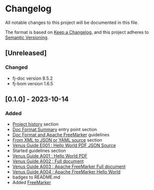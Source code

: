 # Changelog

All notable changes to this project will be documented in this file.

The format is based on [Keep a Changelog](https://keepachangelog.com/en/1.1.0/),
and this project adheres to [Semantic Versioning](https://semver.org/spec/v2.0.0.html).

## [Unreleased]

### Changed

- fj-doc version 8.5.2
- fj-bom version 1.6.5

## [0.1.0] - 2023-10-14

### Added

- [Project history](src/docs/common/history.md) section
- [Doc Format Summary](src/docs/common/doc_format_summary.md) entry point section
- [Doc Format and Apache FreeMarker](src/docs/common/doc_format_freemarker.md) guidelines
- [From XML to JSON or YAML source](src/docs/common/doc_from_xml_to_json_or_yaml.md) section
- [Venus Guide E001 : Hello World PDF JSON Source](fj-doc-guides-E001-hello-world-pdf-json-source/README.md)
- Started guidelines section
- [Venus Guide A001 : Hello World PDF](fj-doc-guides-A001-hello-world-pdf/README.md)
- [Venus Guide A002 : Full document](fj-doc-guides-A002-full-document/README.md)
- [Venus Guide A003 : Apache FreeMarker Full document](fj-doc-guides-A003-full-document-freemarker/README.md)
- [Venus Guide A004 : Apache FreeMarker Hello World](fj-doc-guides-A004-freemarker-hello-world/README.md)
- badges to README.md
- Added [FreeMarker](fj-doc-guides-A003-full-document-freemarker/README.md)